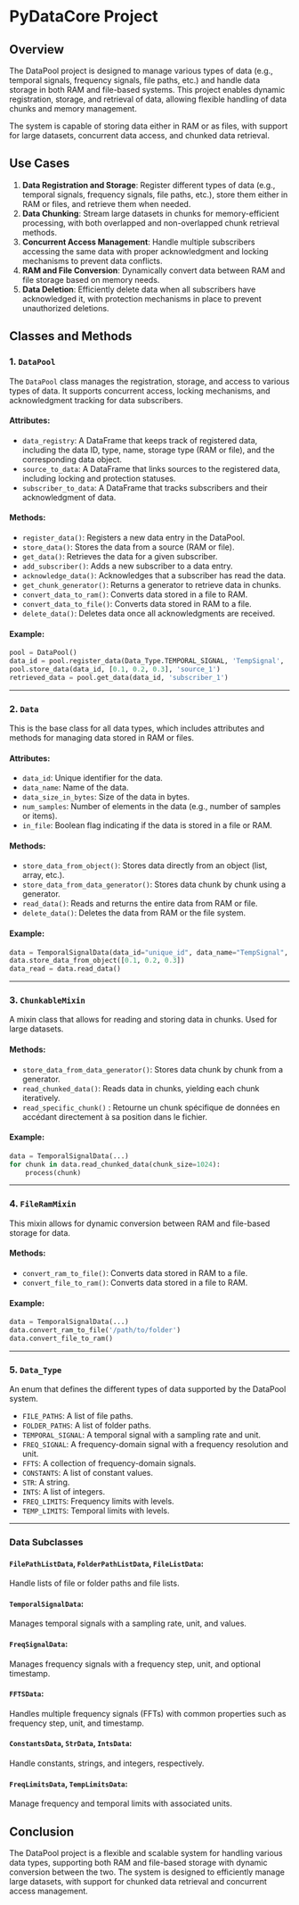 
# PyDataCore Project

## Overview

The DataPool project is designed to manage various types of data (e.g., temporal signals, frequency signals, file paths, etc.) and handle data storage in both RAM and file-based systems. This project enables dynamic registration, storage, and retrieval of data, allowing flexible handling of data chunks and memory management.

The system is capable of storing data either in RAM or as files, with support for large datasets, concurrent data access, and chunked data retrieval.

## Use Cases

1. **Data Registration and Storage**: Register different types of data (e.g., temporal signals, frequency signals, file paths, etc.), store them either in RAM or files, and retrieve them when needed.
2. **Data Chunking**: Stream large datasets in chunks for memory-efficient processing, with both overlapped and non-overlapped chunk retrieval methods.
3. **Concurrent Access Management**: Handle multiple subscribers accessing the same data with proper acknowledgment and locking mechanisms to prevent data conflicts.
4. **RAM and File Conversion**: Dynamically convert data between RAM and file storage based on memory needs.
5. **Data Deletion**: Efficiently delete data when all subscribers have acknowledged it, with protection mechanisms in place to prevent unauthorized deletions.

## Classes and Methods

### 1. `DataPool`
The `DataPool` class manages the registration, storage, and access to various types of data. It supports concurrent access, locking mechanisms, and acknowledgment tracking for data subscribers.

#### Attributes:
- `data_registry`: A DataFrame that keeps track of registered data, including the data ID, type, name, storage type (RAM or file), and the corresponding data object.
- `source_to_data`: A DataFrame that links sources to the registered data, including locking and protection statuses.
- `subscriber_to_data`: A DataFrame that tracks subscribers and their acknowledgment of data.

#### Methods:
- `register_data()`: Registers a new data entry in the DataPool.
- `store_data()`: Stores the data from a source (RAM or file).
- `get_data()`: Retrieves the data for a given subscriber.
- `add_subscriber()`: Adds a new subscriber to a data entry.
- `acknowledge_data()`: Acknowledges that a subscriber has read the data.
- `get_chunk_generator()`: Returns a generator to retrieve data in chunks.
- `convert_data_to_ram()`: Converts data stored in a file to RAM.
- `convert_data_to_file()`: Converts data stored in RAM to a file.
- `delete_data()`: Deletes data once all acknowledgments are received.

#### Example:
```python
pool = DataPool()
data_id = pool.register_data(Data_Type.TEMPORAL_SIGNAL, 'TempSignal', 'source_1', time_step=0.01, unit='V')
pool.store_data(data_id, [0.1, 0.2, 0.3], 'source_1')
retrieved_data = pool.get_data(data_id, 'subscriber_1')
```

---

### 2. `Data`
This is the base class for all data types, which includes attributes and methods for managing data stored in RAM or files.

#### Attributes:
- `data_id`: Unique identifier for the data.
- `data_name`: Name of the data.
- `data_size_in_bytes`: Size of the data in bytes.
- `num_samples`: Number of elements in the data (e.g., number of samples or items).
- `in_file`: Boolean flag indicating if the data is stored in a file or RAM.

#### Methods:
- `store_data_from_object()`: Stores data directly from an object (list, array, etc.).
- `store_data_from_data_generator()`: Stores data chunk by chunk using a generator.
- `read_data()`: Reads and returns the entire data from RAM or file.
- `delete_data()`: Deletes the data from RAM or the file system.

#### Example:
```python
data = TemporalSignalData(data_id="unique_id", data_name="TempSignal", data_size_in_bytes=100, number_of_elements=3, time_step=0.01, unit='V')
data.store_data_from_object([0.1, 0.2, 0.3])
data_read = data.read_data()
```

---

### 3. `ChunkableMixin`
A mixin class that allows for reading and storing data in chunks. Used for large datasets.

#### Methods:
- `store_data_from_data_generator()`: Stores data chunk by chunk from a generator.
- `read_chunked_data()`: Reads data in chunks, yielding each chunk iteratively.
- `read_specific_chunk()` : Retourne un chunk spécifique de données en accédant directement à sa position dans le fichier.

#### Example:
```python
data = TemporalSignalData(...)
for chunk in data.read_chunked_data(chunk_size=1024):
    process(chunk)
```

---

### 4. `FileRamMixin`
This mixin allows for dynamic conversion between RAM and file-based storage for data.

#### Methods:
- `convert_ram_to_file()`: Converts data stored in RAM to a file.
- `convert_file_to_ram()`: Converts data stored in a file to RAM.

#### Example:
```python
data = TemporalSignalData(...)
data.convert_ram_to_file('/path/to/folder')
data.convert_file_to_ram()
```

---

### 5. `Data_Type`
An enum that defines the different types of data supported by the DataPool system.

- `FILE_PATHS`: A list of file paths.
- `FOLDER_PATHS`: A list of folder paths.
- `TEMPORAL_SIGNAL`: A temporal signal with a sampling rate and unit.
- `FREQ_SIGNAL`: A frequency-domain signal with a frequency resolution and unit.
- `FFTS`: A collection of frequency-domain signals.
- `CONSTANTS`: A list of constant values.
- `STR`: A string.
- `INTS`: A list of integers.
- `FREQ_LIMITS`: Frequency limits with levels.
- `TEMP_LIMITS`: Temporal limits with levels.

---

### Data Subclasses

#### `FilePathListData`, `FolderPathListData`, `FileListData`:
Handle lists of file or folder paths and file lists.

#### `TemporalSignalData`:
Manages temporal signals with a sampling rate, unit, and values.

#### `FreqSignalData`:
Manages frequency signals with a frequency step, unit, and optional timestamp.

#### `FFTSData`:
Handles multiple frequency signals (FFTs) with common properties such as frequency step, unit, and timestamp.

#### `ConstantsData`, `StrData`, `IntsData`:
Handle constants, strings, and integers, respectively.

#### `FreqLimitsData`, `TempLimitsData`:
Manage frequency and temporal limits with associated units.

## Conclusion

The DataPool project is a flexible and scalable system for handling various data types, supporting both RAM and file-based storage with dynamic conversion between the two. The system is designed to efficiently manage large datasets, with support for chunked data retrieval and concurrent access management.
